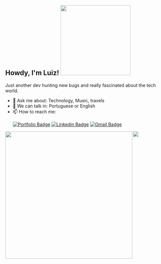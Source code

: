 <h2> Howdy, I'm Luiz! <img src="https://i.imgur.com/JoF35Do.gif" width="220"></h2>

Just another dev hunting new bugs and really fascinated about the tech world.

- 💬 Ask me about: Technology, Music, travels
- 📣 We can talk in: Portuguese or English
- 📫 How to reach me: <br/><br/>
[![Portfolio Badge](https://img.shields.io/badge/Portfolio-llouiz.github.io%2Fme-black)](https://llouiz.github.io/me/)
[![Linkedin Badge](https://img.shields.io/badge/-LinkedIn-blue?style=flat-square&logo=Linkedin&logoColor=white&link=https://www.linkedin.com/in/luiz-carlos5/)](https://www.linkedin.com/in/luiz-carlos5/)
[![Gmail Badge](https://img.shields.io/badge/-luiz.carlos.techie%40gmail.com-008080?style=flat-square&logo=Gmail&logoColor=white&link=mailto:luiz.carlos.techie@gmail.com)](mailto:luiz.carlos.techie@gmail.com)

<td><img width="400px" align="left" src="https://github-readme-stats.vercel.app/api?username=llouiz&theme=buefy"/></td>

<p>
  <img src="https://github-readme-stats.vercel.app/api/top-langs/?username=gcairesdev&layout=compact" /> 
</p>
